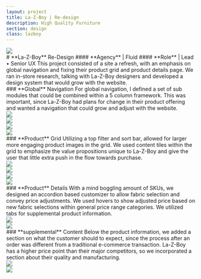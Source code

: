 ```yaml
---
layout: project
title: La-Z-Boy | Re-design
description: High Quality Furniture
section: design
class: lazboy
---
```


<div class="order-flip">
<div class="content two-thirds"><a class="max" rel="group" href="header-1.jpg" ><img src="header-1.jpg" alt=" "/></a></div>
<div class="content third" markdown="1">
# **La-Z-Boy** Re-Design
#### **Agency** | Fluid
#### **Role** | Lead • Senior UX
This project consisted of a site a refresh, with an emphasis on global navigation and fixing their product grid and product details page. We ran in-store research, talking with La-Z-Boy designers and developed a design system that would grow with the website.
</div>
</div>

<div class="content article" markdown="1">
### **Global** Navigation
For global navigation, I defined a set of sub modules that could be combined within a 5 column framework. This was important, since La-Z-Boy had plans for change in their product offering and wanted a navigation that could grow and adjust with the website.
</div>

<div class="content fourth"><a class="max" rel="group" href="navigation-1.jpg" ><img src="navigation-1.jpg" alt=" "/></a></div>
<div class="content fourth"><a class="max" rel="group" href="navigation-2.jpg" ><img src="navigation-2.jpg" alt=" "/></a></div>
<div class="content fourth"><a class="max" rel="group" href="navigation-3.jpg" ><img src="navigation-3.jpg" alt=" "/></a></div>
<div class="content fourth"><a class="max" rel="group" href="navigation-4.jpg" ><img src="navigation-4.jpg" alt=" "/></a></div>

<div class="content article" markdown="1">
### **Product** Grid
Utilizing a top filter and sort bar, allowed for larger more engaging product images in the grid. We used content tiles within the grid to emphasize the value propositions unique to La-Z-Boy and give the user that little extra push in the flow towards purchase.
</div>

<div class="content fourth"><a class="max" rel="group" href="product-grid-1.jpg" ><img src="product-grid-1.jpg" alt=" "/></a></div>
<div class="content fourth"><a class="max" rel="group" href="product-grid-2.jpg" ><img src="product-grid-2.jpg" alt=" "/></a></div>
<div class="content fourth"><a class="max" rel="group" href="product-grid-3.jpg" ><img src="product-grid-3.jpg" alt=" "/></a></div>
<div class="content fourth"><a class="max" rel="group" href="product-grid-4.jpg" ><img src="product-grid-4.jpg" alt=" "/></a></div>

<div class="content article" markdown="1">
### **Product** Details
With a mind boggling amount of SKUs, we designed an accordion based customizer to allow fabric selection and convey price adjustments. We used hovers to show adjusted price based on new fabric selections within general price range categories. We utilized tabs for supplemental product information.
</div>

<div class="content half"><a class="max" rel="group" href="pdp-1.jpg" ><img src="pdp-1.jpg" alt=" "/></a></div>
<div class="content half"><a class="max" rel="group" href="pdp-2.jpg" ><img src="pdp-2.jpg" alt=" "/></a></div>

<div class="content article" markdown="1">
### **supplemental** Content
Below the product information, we added a section on what the customer should to expect, since the process after an order was different from a traditional e-commerce transaction. La-Z-Boy has a higher price point than their major competitors, so we incorporated a section about their quality and manufacturing.
</div>

<div class="content half"><a class="max" rel="group" href="pdp-3.jpg" ><img src="pdp-3.jpg" alt=" "/></a></div>
<div class="content half"><a class="max" rel="group" href="pdp-4.jpg" ><img src="pdp-4.jpg" alt=" "/></a></div>
